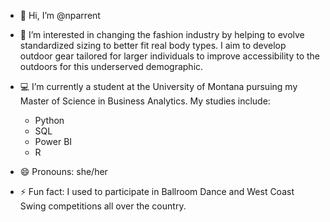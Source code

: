 - 👋 Hi, I’m @nparrent
  
- 👀 I’m interested in changing the fashion industry by helping to evolve standardized sizing to better fit real body types.
      I aim to develop outdoor gear tailored for larger individuals to improve accessibility to the outdoors for this underserved demographic.
  
- 💻  I’m currently a student at the University of Montana pursuing my Master of Science in Business Analytics. My studies include:
     - Python
     - SQL
     - Power BI
     - R
- 😄 Pronouns: she/her
- ⚡ Fun fact: I used to participate in Ballroom Dance and West Coast Swing competitions all over the country. 
<!---
nparrent/nparrent is a ✨ special ✨ repository because its `README.md` (this file) appears on your GitHub profile.
You can click the Preview link to take a look at your changes.
--->
